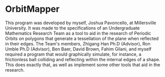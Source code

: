 OrbitMapper
===========

This program was developed by myself, Joshua Pavoncello, at Millersville University. It was made to the specifications of an Undergraduate Mathematics Research Team as a tool to aid in the research of Periodic Orbits on polygons that generate a tessellation of the plane when reflected in their edges. The Team's members, Zhigang Han Ph.D (Advisor), Ron Umble Ph.D (Advisor), Ben Baer, David Brown, Fahim Gilani, and myself required a program that would graphically simulate, for instance, a frictionless ball colliding and reflecting within the internal edges of a shape. This does exactly that, as well as implement some other tools that aid in the research.
